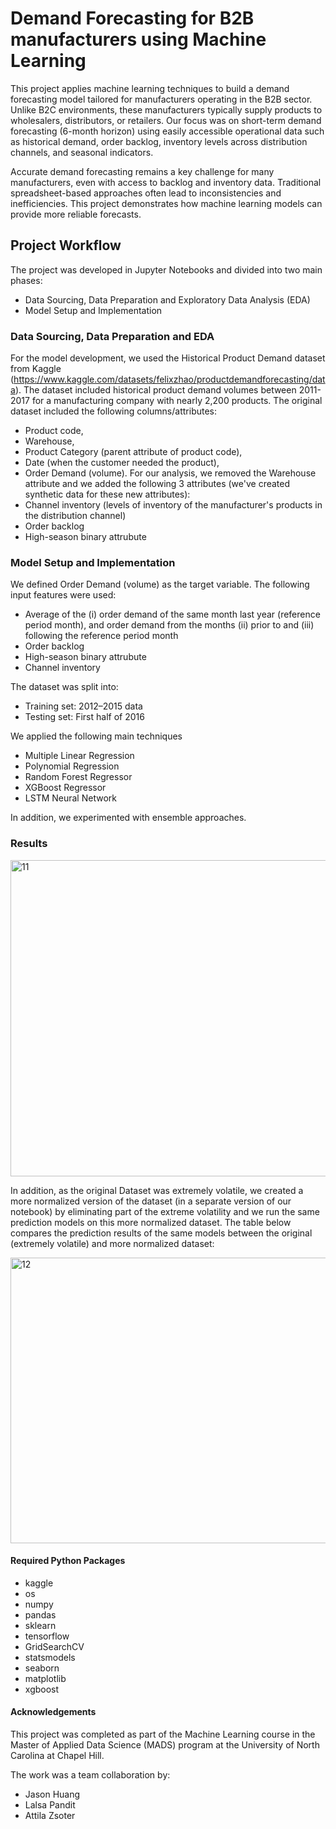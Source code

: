# Demand Forecasting for B2B manufacturers using Machine Learning

This project applies machine learning techniques to build a demand forecasting model tailored for manufacturers operating in the B2B sector. Unlike B2C environments, these manufacturers typically supply products to wholesalers, distributors, or retailers. Our focus was on short-term demand forecasting (6-month horizon) using easily accessible operational data such as historical demand, order backlog, inventory levels across distribution channels, and seasonal indicators.

Accurate demand forecasting remains a key challenge for many manufacturers, even with access to backlog and inventory data. Traditional spreadsheet-based approaches often lead to inconsistencies and inefficiencies. This project demonstrates how machine learning models can provide more reliable forecasts.


## Project Workflow

The project was developed in Jupyter Notebooks and divided into two main phases:
- Data Sourcing, Data Preparation and Exploratory Data Analysis (EDA)
- Model Setup and Implementation


### Data Sourcing, Data Preparation and EDA

For the model development, we used the Historical Product Demand dataset from Kaggle (https://www.kaggle.com/datasets/felixzhao/productdemandforecasting/data).
The dataset included historical product demand volumes between 2011-2017 for a manufacturing company with nearly 2,200 products.
The original dataset included the following columns/attributes:
- Product code,
- Warehouse,
- Product Category (parent attribute of product code),
- Date (when the customer needed the product),
- Order Demand (volume).
For our analysis, we removed the Warehouse attribute and we added the following 3 attributes (we've created synthetic data for these new attributes):
- Channel inventory (levels of inventory of the manufacturer's products in the distribution channel)
- Order backlog
- High-season binary attrubute


### Model Setup and Implementation

We defined Order Demand (volume) as the target variable.
The following input features were used:
- Average of the (i) order demand of the same month last year (reference period month), and order demand from the months (ii) prior to and (iii) following the reference period month
- Order backlog
- High-season binary attrubute
- Channel inventory

The dataset was split into:
- Training set: 2012–2015 data
- Testing set: First half of 2016

We applied the following main techniques 
- Multiple Linear Regression
- Polynomial Regression
- Random Forest Regressor
- XGBoost Regressor
- LSTM Neural Network

In addition, we experimented with ensemble approaches.


### Results

<img width="617" height="506" alt="11" src="https://github.com/user-attachments/assets/1f91f9f6-658d-4c57-b446-86a14bcc5cc5" />


In addition, as the original Dataset was extremely volatile, we created a more normalized version of the dataset (in a separate version of our notebook) by eliminating part of the extreme volatility and we run the same prediction models on this more normalized dataset.
The table below compares the prediction results of the same models between the original (extremely volatile) and more normalized dataset:

<img width="953" height="457" alt="12" src="https://github.com/user-attachments/assets/8c795c95-f360-49b8-b673-21ade17c8edf" />


#### Required Python Packages

- kaggle
- os
- numpy
- pandas
- sklearn
- tensorflow
- GridSearchCV
- statsmodels 
- seaborn 
- matplotlib
- xgboost


#### Acknowledgements

This project was completed as part of the Machine Learning course in the Master of Applied Data Science (MADS) program at the University of North Carolina at Chapel Hill.

The work was a team collaboration by:
- Jason Huang
- Lalsa Pandit
- Attila Zsoter
